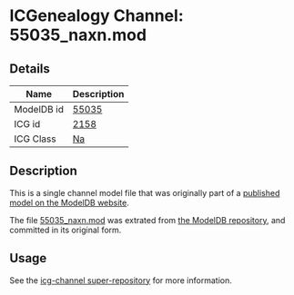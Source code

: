 # ICGenealogy Channel: 55035\_naxn.mod

## Details

Name | Description
---- | -----------
ModelDB id | [55035](http://senselab.med.yale.edu/ModelDB/ShowModel.cshtml?model=55035)
ICG id | [2158](http://icg.neurotheory.ox.ac.uk/channels/2/2158)
ICG Class | [Na](http://icg.neurotheory.ox.ac.uk/channels/2)

## Description

This is a single channel model file that was originally part of a [published model on the ModelDB website](http://senselab.med.yale.edu/mModelDB/ShowModel.cshtml?model=55035).

The file [55035\_naxn.mod](55035_naxn.mod) was extrated from [the ModelDB repository](http://senselab.med.yale.edu/ModelDB/ShowModel.cshtml?model=55035), and committed in its original form.

## Usage

See the [icg-channel super-repository](https://github.com/icgenealogy/icg-channels) for more information.